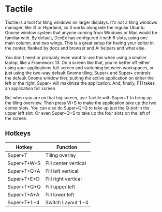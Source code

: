 # Tactile

Tactile is a tool for tiling windows on larger displays. It's not a tiling
windows manager, like i3 or Hyprland, so it works alongside the regular Ubuntu
Gnome window system that anyone coming from Windows or Mac would be familiar
with. By default, DevEx has configured it with 6 slots, using one main column,
and two wings. This is a great setup for having your editor in the center,
flanked by docs and browser and AI helpers and what else.

You don't need or probably even want to use this when using a smaller laptop,
like a Framework 13. On a screen like that, you're better off either using your
applications full-screen and switching between workspaces, or just using the
two-way default Gnome tiling. Super+<arrow left> and Super+<arrow right>
controls the default Gnome window tiler, putting the active application on
either the left or the right. Super+<arrow up> will maximize the application.
And, finally, F11 takes an application full screen.

But when you are on that big screen, use Tactile with Super+T to bring up the
tiling overview. Then press W+S to make the application take up the two center
slots. You can also do Super+Q+Q to take up just the Q slot in the upper left
slot. Or even Super+Q+S to take up the four slots on the left of the screen.

## Hotkeys

| Hotkey      | Function             |
| ----------- | -------------------- |
| Super+T     | Tiling overlay       |
| Super+T+W+S | Fill center vertical |
| Super+T+Q+A | Fill left vertical   |
| Super+T+E+D | Fill right vertical  |
| Super+T+Q+Q | Fill upper left      |
| Super+T+A+A | Fill lower left      |
| Super+T+1-4 | Switch Layout 1-4    |
